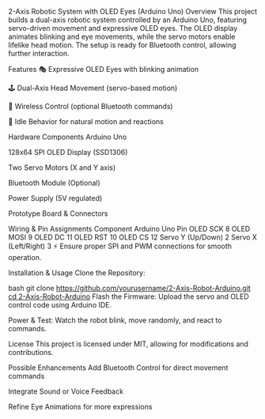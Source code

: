 2-Axis Robotic System with OLED Eyes (Arduino Uno)
Overview
This project builds a dual-axis robotic system controlled by an Arduino Uno, featuring servo-driven movement and expressive OLED eyes. The OLED display animates blinking and eye movements, while the servo motors enable lifelike head motion. The setup is ready for Bluetooth control, allowing further interaction.

Features
🎭 Expressive OLED Eyes with blinking animation

🕹 Dual-Axis Head Movement (servo-based motion)

📡 Wireless Control (optional Bluetooth commands)

🔄 Idle Behavior for natural motion and reactions

Hardware Components
Arduino Uno

128x64 SPI OLED Display (SSD1306)

Two Servo Motors (X and Y axis)

Bluetooth Module (Optional)

Power Supply (5V regulated)

Prototype Board & Connectors

Wiring & Pin Assignments
Component	Arduino Uno Pin
OLED SCK	8
OLED MOSI	9
OLED DC	11
OLED RST	10
OLED CS	12
Servo Y (Up/Down)	2
Servo X (Left/Right)	3
⚡ Ensure proper SPI and PWM connections for smooth operation.

Installation & Usage
Clone the Repository:

bash
git clone [https://github.com/yourusername/2-Axis-Robot-Arduino.git
cd 2-Axis-Robot-Arduino](https://github.com/VanixHW/2-axis-robot-)
Flash the Firmware: Upload the servo and OLED control code using Arduino IDE.

Power & Test: Watch the robot blink, move randomly, and react to commands.

License
This project is licensed under MIT, allowing for modifications and contributions.

Possible Enhancements
Add Bluetooth Control for direct movement commands

Integrate Sound or Voice Feedback

Refine Eye Animations for more expressions
